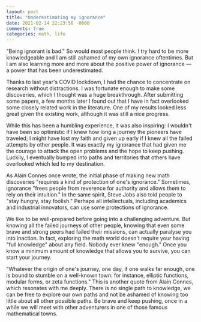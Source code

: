 ```yaml
---
layout: post
title: "Underestimating my ignorance"
date: 2021-02-14 22:23:50 -0600
comments: true
categories: math, life
---
```




"Being ignorant is bad." So would most people think. I try hard to be more knowledgeable and I am still ashamed of my own ignorance oftentimes. But I am also learning more and more about the positive power of ignorance — a power that has been underestimated.

<!--more-->

Thanks to last year's COVID lockdown, I had the chance to concentrate on research without distractions. I was fortunate enough to make some discoveries, which I thought was a huge breakthrough. After submitting some papers, a few months later I found out that I have in fact overlooked some closely related work in the literature. One of my results looked less great given the existing work, although it was still a nice progress.

While this has been a humbling experience, it was also inspiring: I wouldn't have been so optimistic if I knew how long a journey the pioneers have traveled; I might have lost my faith and given up early if I knew all the failed attempts by other people. It was exactly my ignorance that had given me the courage to attack the open problems and the hope to keep pushing. Luckily, I eventually bumped into paths and territories that others have overlooked which led to my destination.

As Alain Connes once wrote, the initial phase of making new math discoveries "requires a kind of protection of one's ignorance." Sometimes, ignorance "frees people from reverence for authority and allows them to rely on their intuition." In the same spirit, Steve Jobs also told people to "stay hungry, stay foolish." Perhaps all intellectuals, including academics and industrial innovators, can use some protections of ignorance.

We like to be well-prepared before going into a challenging adventure. But knowing all the failed journeys of other people, knowing that even some brave and strong peers had failed their missions, can actually paralyse you into inaction. In fact, exploring the math world doesn't require your having "full knowledge" about any field. Nobody ever knew "enough." Once you know a minimum amount of knowledge that allows you to survive, you can start your journey.

"Whatever the origin of one's journey, one day, if one walks far enough, one is bound to stumble on a well-known town: for instance, elliptic functions, modular forms, or zeta functions." This is another quote from Alain Connes, which resonates with me deeply. There is no single path to knowledge, we can be free to explore our own paths and not be ashamed of knowing too little about all other possible paths. Be brave and keep pushing, once in a while we will meet with other adventurers in one of those famous mathematical towns.